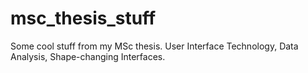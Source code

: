# msc_thesis_stuff
Some cool stuff from my MSc thesis. User Interface Technology, Data Analysis, Shape-changing Interfaces.
